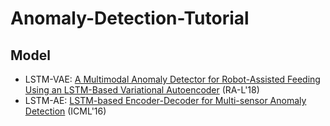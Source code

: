# Anomaly-Detection-Tutorial

## Model 


- LSTM-VAE: [A Multimodal Anomaly Detector for Robot-Assisted Feeding Using an LSTM-Based Variational Autoencoder](https://ieeexplore.ieee.org/stamp/stamp.jsp?tp=&arnumber=8279425) (RA-L'18)
- LSTM-AE: [LSTM-based Encoder-Decoder for Multi-sensor Anomaly Detection](https://arxiv.org/pdf/1607.00148.pdf) (ICML'16)
